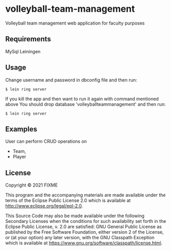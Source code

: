 # volleyball-team-management

Volleyball team management web application for faculty purposes

## Requirements
MySql
Leiningen

## Usage

Change username and password in dbconfig file and then run:

    $ lein ring server

If you kill the app and then want to run it again with command mentioned above
You should drop database 'volleyballteammanagement' and then run:

    $ lein ring server

## Examples

User can perform CRUD operations on 
 - Team, 
 - Player

## License

Copyright © 2021 FIXME

This program and the accompanying materials are made available under the
terms of the Eclipse Public License 2.0 which is available at
http://www.eclipse.org/legal/epl-2.0.

This Source Code may also be made available under the following Secondary
Licenses when the conditions for such availability set forth in the Eclipse
Public License, v. 2.0 are satisfied: GNU General Public License as published by
the Free Software Foundation, either version 2 of the License, or (at your
option) any later version, with the GNU Classpath Exception which is available
at https://www.gnu.org/software/classpath/license.html.
